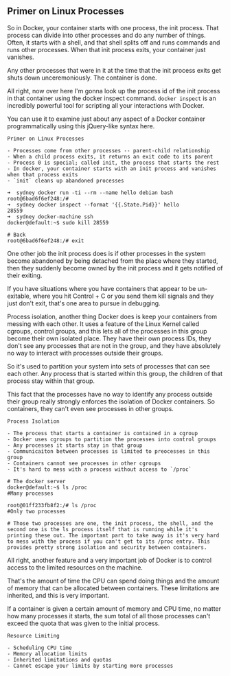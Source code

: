 ## Primer on Linux Processes

So in Docker, your container starts with one process, the init process. That process can divide into other processes and do any number of things. Often, it starts with a shell, and that shell splits off and runs commands and runs other processes. When that init process exits, your container just vanishes.

Any other processes that were in it at the time that the init process exits get shuts down unceremoniously. The container is done.

All right, now over here I'm gonna look up the process id of the init process in that container using the docker inspect command. `docker inspect` is an incredibly powerful tool for scripting all your interactions with Docker.

You can use it to examine just about any aspect of a Docker container programmatically using this jQuery-like syntax here.

```
Primer on Linux Processes

- Processes come from other processes -- parent-child relationship
- When a child process exits, it returns an exit code to its parent
- Process 0 is special; called init, the process that starts the rest
- In docker, your container starts with an init process and vanishes when that process exits
- `init` cleans up abandoned processes

➜  sydney docker run -ti --rm --name hello debian bash
root@6bad6f6ef248:/# 
➜  sydney docker inspect --format '{{.State.Pid}}' hello
28559
➜  sydney docker-machine ssh
docker@default:~$ sudo kill 28559

# Back
root@6bad6f6ef248:/# exit
```

One other job the init process does is if other processes in the system become abandoned by being detached from the place where they started, then they suddenly become owned by the init process and it gets notified of their exiting.

If you have situations where you have containers that appear to be un-exitable, where you hit Control + C or you send them kill signals and they just don't exit, that's one area to pursue in debugging.



Process isolation, another thing Docker does is keep your containers from messing with each other. It uses a feature of the Linux Kernel called cgroups, control groups, and this lets all of the processes in this group become their own isolated place. They have their own process IDs, they don't see any processes that are not in the group, and they have absolutely no way to interact with processes outside their groups.

So it's used to partition your system into sets of processes that can see each other. Any process that is started within this group, the children of that process stay within that group.

This fact that the processes have no way to identify any process outside their group really strongly enforces the isolation of Docker containers. So containers, they can't even see processes in other groups.

```
Process Isolation

- The process that starts a container is contained in a cgroup
- Docker uses cgroups to partition the processes into control groups
- Any processes it starts stay in that group
- Communicaiton between processes is limited to preocesses in this group
- Containers cannot see processes in other cgroups
- It's hard to mess with a process without access to `/proc`

# The docker server
docker@default:~$ ls /proc
#Many processes

root@01ff233fb8f2:/# ls /proc
#Only two processes

# Those two processes are one, the init process, the shell, and the second one is the ls process itself that is running while it's printing these out. The important part to take away is it's very hard to mess with the process if you can't get to its /proc entry. This provides pretty strong isolation and security between containers.
```


All right, another feature and a very important job of Docker is to control access to the limited resources on the machine.

That's the amount of time the CPU can spend doing things and the amount of memory that can be allocated between containers. These limitations are inherited, and this is very important.

If a container is given a certain amount of memory and CPU time, no matter how many processes it starts, the sum total of all those processes can't exceed the quota that was given to the initial process.

```
Resource Limiting

- Scheduling CPU time
- Memory allocation limits
- Inherited limitations and quotas
- Cannot escape your limits by starting more processes
```

